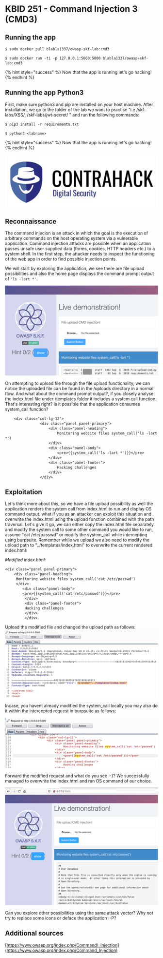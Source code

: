 # KBID 251 - Command Injection 3 (CMD3)

## Running the app

```text
$ sudo docker pull blabla1337/owasp-skf-lab:cmd3
```

```text
$ sudo docker run -ti -p 127.0.0.1:5000:5000 blabla1337/owasp-skf-lab:cmd3
```

{% hint style="success" %}
Now that the app is running let's go hacking!
{% endhint %}

## Running the app Python3

First, make sure python3 and pip are installed on your host machine.
After installation, we go to the folder of the lab we want to practise 
"i.e /skf-labs/XSS/, /skf-labs/jwt-secret/ " and run the following commands:

```
$ pip3 install -r requirements.txt
```

```
$ python3 <labname>
```

{% hint style="success" %}
 Now that the app is running let's go hacking!
{% endhint %}


![Docker image and write-up thanks to Contrahack.io !](.gitbook/assets/screen-shot-2019-03-04-at-21.33.32.png)

## Reconnaissance
The command injecion is an attack in which the goal is the execution of 
arbitrary commands on the host operating system via a vulnerable 
application. Command injection attacks are possible when an application 
passes unsafe user supplied data (forms, cookies, HTTP headers etc.) to 
a system shell. In the first step, the attacker needs to inspect the 
functioning of the web app in order to find possible injection points. 

We will start by exploring the application, we see there are file upload possibilities and also the home page displays the command prompt output of `'ls -lart *'`.


![](.gitbook/assets/cmd31.png)

On attempting to upload file through the file upload functionality, we can notice the uploaded file can be found in the /uploads directory in a normal flow. And what about the command prompt output?, if you closely analyse the index.html file under /templates folder it includes a system call function. That's interesting right? Is it possible that the application consumes system_call function?

```
	<div class="col-lg-12">
				<div class="panel panel-primary">
					<div class="panel-heading">
						Monitoring website files system_call('ls -lart *')
					</div>
					<div class="panel-body">
						<pre>{{system_call('ls -lart *')}}</pre>         
					</div>
					<div class="panel-footer">
						Hacking challenges
					</div>
				</div>
```

## Exploitation

Let's think more about this, so we have a file upload possibility as well the application renders the system call from index.html to run and display OS command output. what if you as an attacker can exploit this situation and overwrite the index.html using the upload function combined with the path traversal. Let's give it go, we can either copy the index.html file separately and modify the system call to some other command you would like to run, assume "cat /etc/passwd" or modify the system_call while intercepting using burpsuite. Remember while we upload we also need to modify the upload path to "../templates/index.html" to overwrite the current rendered index.html:

*Modified index.html:*

```
<div class="panel panel-primary">
	<div class="panel-heading">
	 Monitoring website files system_call('cat /etc/passwd')
	 </div>
    	<div class="panel-body">
    	<pre>{{system_call('cat /etc/passwd')}}</pre>
    	 </div>
    	 <div class="panel-footer">
    	 Hacking challenges
    	 </div>
    	 </div>
```
                                                        

Upload the modified file and changed the upload path as follows:
![](.gitbook/assets/cmd32.png)

Incase, you havent already modified the system_call locally you may also do it within the intercepted request in burpsuite as follows:

![](.gitbook/assets/cmd33.png)

Forward the modified request and what do you see :-)? We successfully managed to overwrite the index.html and ran OS command of our choice.

![](.gitbook/assets/cmd34.png)

Can you explore other possibilities using the same attack vector? Why not try to replace some icons or deface the application :-P?



## Additional sources
[https://www.owasp.org/index.php/Command\_Injection](https://www.owasp.org/index.php/Command_Injection)
